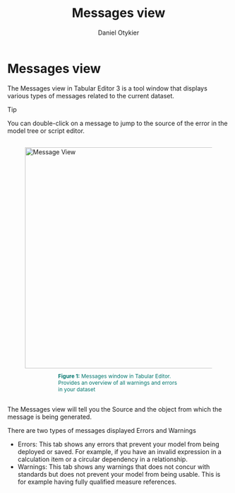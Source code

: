 ﻿---
uid: messages-view
title: Messages view
author: Daniel Otykier
updated: 2021-09-08
applies_to:
  editions:
    - edition: Desktop
    - edition: Business
    - edition: Enterprise
---
# Messages view

The Messages view in Tabular Editor 3 is a tool window that displays various types of messages related to the current dataset. 

> [!TIP]
> You can double-click on a message to jump to the source of the error in the model tree or script editor.

<figure style="padding-top: 15px;">
  <img class="noscale" src="~/images/user-interface/messages-view.png" alt="Message View" style="width: 500px;"/>
  <figcaption style="font-size: 12px; padding-top: 10px; padding-bottom: 15px; padding-left: 75px; padding-right: 75px; color:#00766e"><strong>Figure 1:</strong> Messages window in Tabular Editor. Provides an overview of all warnings and errors in your dataset </figcaption>
</figure>


The Messages view will tell you the Source and the object from which the message is being generated. 

There are two types of messages displayed Errors and Warnings
- Errors: This tab shows any errors that prevent your model from being deployed or saved. For example, if you have an invalid expression in a calculation item or a circular dependency in a relationship. 
- Warnings: This tab shows any warnings that does not concur with standards but does not prevent your model from being usable. This is for example having fully qualified measure references.
